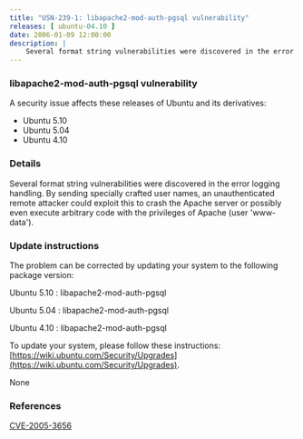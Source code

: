 ```yaml
---
title: "USN-239-1: libapache2-mod-auth-pgsql vulnerability"
releases: [ ubuntu-04.10 ]
date: 2006-01-09 12:00:00
description: |
    Several format string vulnerabilities were discovered in the error logging handling. By sending specially crafted user names, an unauthenticated remote attacker could exploit this to crash the Apache server or possibly even execute arbitrary code with the privileges of Apache (user &#39;www-data&#39;).
--- 
```

 
### libapache2-mod-auth-pgsql vulnerability

A security issue affects these releases of Ubuntu and its derivatives:

* Ubuntu 5.10
* Ubuntu 5.04
* Ubuntu 4.10

### Details

Several format string vulnerabilities were discovered in the error logging handling. By sending specially crafted user names, an unauthenticated remote attacker could exploit this to crash the Apache server or possibly even execute arbitrary code with the privileges of Apache (user &#39;www-data&#39;).

### Update instructions

The problem can be corrected by updating your system to the following package version:

Ubuntu 5.10
 : libapache2-mod-auth-pgsql 

Ubuntu 5.04
 : libapache2-mod-auth-pgsql 

Ubuntu 4.10
 : libapache2-mod-auth-pgsql 

To update your system, please follow these instructions: [https://wiki.ubuntu.com/Security/Upgrades](https://wiki.ubuntu.com/Security/Upgrades).

None

### References

 [CVE-2005-3656](http://people.ubuntu.com/~ubuntu-security/cve/CVE-2005-3656)
 
